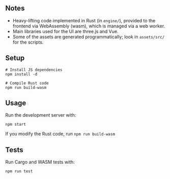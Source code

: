 ## Notes

- Heavy-lifting code implemented in Rust (in `engine/`), provided to the frontend via WebAssembly (wasm), which is managed via a web worker.
- Main libraries used for the UI are three.js and Vue.
- Some of the assets are generated programmatically; look in `assets/src/` for the scripts.

## Setup

```
# Install JS dependencies
npm install -d

# Compile Rust code
npm run build-wasm
```

## Usage

Run the development server with:

```
npm start
```

If you modify the Rust code, run `npm run build-wasm`

## Tests

Run Cargo and WASM tests with:

```
npm run test
```